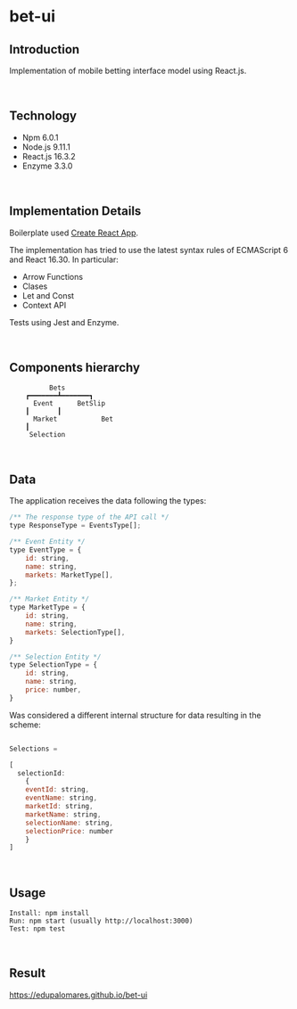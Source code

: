 # bet-ui

## Introduction

Implementation of mobile betting interface model using React.js.

<br>

## Technology

* Npm		6.0.1
* Node.js 	9.11.1 
* React.js 	16.3.2
* Enzyme 	3.3.0

<br>

## Implementation Details

Boilerplate used [Create React App](https://github.com/facebookincubator/create-react-app).

The implementation has tried to use the latest syntax rules of ECMAScript 6
and React 16.30. In particular:

* Arrow Functions
* Clases
* Let and Const
* Context API

Tests using Jest and Enzyme.

<br>

## Components hierarchy

		      Bets
		┏━━━━━━━┻━━━━━━━┓
	      Event	     BetSlip
		┃		┃
	      Market	       Bet
		┃		  
	     Selection	       
<br>	  

## Data

The application receives the data following the types:

```js
/** The response type of the API call */
type ResponseType = EventsType[];

/** Event Entity */
type EventType = {
	id: string,
	name: string,
	markets: MarketType[],
};

/** Market Entity */
type MarketType = {
	id: string,
	name: string,
	markets: SelectionType[],
}

/** Selection Entity */
type SelectionType = {
	id: string,
	name: string,
	price: number,
}
```

Was considered a different internal structure for data resulting in the scheme:

```js

Selections =

[
  selectionId:
    {
	eventId: string, 
	eventName: string, 
	marketId: string, 
	marketName: string, 
	selectionName: string,
	selectionPrice: number
    }
]

```


<br>


## Usage	  

```
Install: npm install
Run: npm start (usually http://localhost:3000)
Test: npm test
```
<br>
	  
## Result

https://edupalomares.github.io/bet-ui
